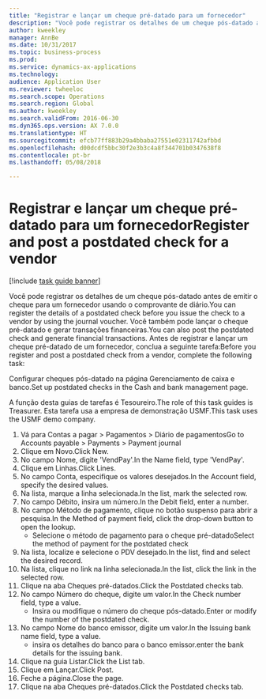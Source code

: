 ```yaml
--- 
title: "Registrar e lançar um cheque pré-datado para um fornecedor"
description: "Você pode registrar os detalhes de um cheque pós-datado antes de emitir o cheque para um fornecedor usando o comprovante de diário."
author: kweekley
manager: AnnBe
ms.date: 10/31/2017
ms.topic: business-process
ms.prod: 
ms.service: dynamics-ax-applications
ms.technology: 
audience: Application User
ms.reviewer: twheeloc
ms.search.scope: Operations
ms.search.region: Global
ms.author: kweekley
ms.search.validFrom: 2016-06-30
ms.dyn365.ops.version: AX 7.0.0
ms.translationtype: HT
ms.sourcegitcommit: efcb77ff883b29a4bbaba27551e02311742afbbd
ms.openlocfilehash: d00dcdf5bbc30f2e3b3c4a8f344701b0347638f8
ms.contentlocale: pt-br
ms.lasthandoff: 05/08/2018

---
```

# <a name="register-and-post-a-postdated-check-for-a-vendor"></a><span data-ttu-id="344d9-103">Registrar e lançar um cheque pré-datado para um fornecedor</span><span class="sxs-lookup"><span data-stu-id="344d9-103">Register and post a postdated check for a vendor</span></span>

[!include [task guide banner](../../includes/task-guide-banner.md)]

<span data-ttu-id="344d9-104">Você pode registrar os detalhes de um cheque pós-datado antes de emitir o cheque para um fornecedor usando o comprovante de diário.</span><span class="sxs-lookup"><span data-stu-id="344d9-104">You can register the details of a postdated check before you issue the check to a vendor by using the journal voucher.</span></span> <span data-ttu-id="344d9-105">Você também pode lançar o cheque pré-datado e gerar transações financeiras.</span><span class="sxs-lookup"><span data-stu-id="344d9-105">You can also post the postdated check and generate financial transactions.</span></span> <span data-ttu-id="344d9-106">Antes de registrar e lançar um cheque pré-datado de um fornecedor, conclua a seguinte tarefa:</span><span class="sxs-lookup"><span data-stu-id="344d9-106">Before you register and post a postdated check from a vendor, complete the following task:</span></span> 

<span data-ttu-id="344d9-107">Configurar cheques pós-datado na página Gerenciamento de caixa e banco.</span><span class="sxs-lookup"><span data-stu-id="344d9-107">Set up postdated checks in the Cash and bank management page.</span></span> 



<span data-ttu-id="344d9-108">A função desta guias de tarefas é Tesoureiro.</span><span class="sxs-lookup"><span data-stu-id="344d9-108">The role of this task guides is Treasurer.</span></span> <span data-ttu-id="344d9-109">Esta tarefa usa a empresa de demonstração USMF.</span><span class="sxs-lookup"><span data-stu-id="344d9-109">This task uses the USMF demo company.</span></span>

1. <span data-ttu-id="344d9-110">Vá para Contas a pagar > Pagamentos > Diário de pagamentos</span><span class="sxs-lookup"><span data-stu-id="344d9-110">Go to Accounts payable > Payments > Payment journal</span></span>
2. <span data-ttu-id="344d9-111">Clique em Novo.</span><span class="sxs-lookup"><span data-stu-id="344d9-111">Click New.</span></span>
3. <span data-ttu-id="344d9-112">No campo Nome, digite 'VendPay'.</span><span class="sxs-lookup"><span data-stu-id="344d9-112">In the Name field, type 'VendPay'.</span></span>
4. <span data-ttu-id="344d9-113">Clique em Linhas.</span><span class="sxs-lookup"><span data-stu-id="344d9-113">Click Lines.</span></span>
5. <span data-ttu-id="344d9-114">No campo Conta, especifique os valores desejados.</span><span class="sxs-lookup"><span data-stu-id="344d9-114">In the Account field, specify the desired values.</span></span>
6. <span data-ttu-id="344d9-115">Na lista, marque a linha selecionada.</span><span class="sxs-lookup"><span data-stu-id="344d9-115">In the list, mark the selected row.</span></span>
7. <span data-ttu-id="344d9-116">No campo Débito, insira um número.</span><span class="sxs-lookup"><span data-stu-id="344d9-116">In the Debit field, enter a number.</span></span>
8. <span data-ttu-id="344d9-117">No campo Método de pagamento, clique no botão suspenso para abrir a pesquisa.</span><span class="sxs-lookup"><span data-stu-id="344d9-117">In the Method of payment field, click the drop-down button to open the lookup.</span></span>
    * <span data-ttu-id="344d9-118">Selecione o método de pagamento para o cheque pré-datado</span><span class="sxs-lookup"><span data-stu-id="344d9-118">Select the method of payment for the postdated check</span></span>  
9. <span data-ttu-id="344d9-119">Na lista, localize e selecione o PDV desejado.</span><span class="sxs-lookup"><span data-stu-id="344d9-119">In the list, find and select the desired record.</span></span>
10. <span data-ttu-id="344d9-120">Na lista, clique no link na linha selecionada.</span><span class="sxs-lookup"><span data-stu-id="344d9-120">In the list, click the link in the selected row.</span></span>
11. <span data-ttu-id="344d9-121">Clique na aba Cheques pré-datados.</span><span class="sxs-lookup"><span data-stu-id="344d9-121">Click the Postdated checks tab.</span></span>
12. <span data-ttu-id="344d9-122">No campo Número do cheque, digite um valor.</span><span class="sxs-lookup"><span data-stu-id="344d9-122">In the Check number field, type a value.</span></span>
    * <span data-ttu-id="344d9-123">Insira ou modifique o número do cheque pós-datado.</span><span class="sxs-lookup"><span data-stu-id="344d9-123">Enter or modify the number of the postdated check.</span></span>  
13. <span data-ttu-id="344d9-124">No campo Nome do banco emissor, digite um valor.</span><span class="sxs-lookup"><span data-stu-id="344d9-124">In the Issuing bank name field, type a value.</span></span>
    * <span data-ttu-id="344d9-125">insira os detalhes do banco para o banco emissor.</span><span class="sxs-lookup"><span data-stu-id="344d9-125">enter the bank details for the issuing bank.</span></span>  
14. <span data-ttu-id="344d9-126">Clique na guia Listar.</span><span class="sxs-lookup"><span data-stu-id="344d9-126">Click the List tab.</span></span>
15. <span data-ttu-id="344d9-127">Clique em Lançar.</span><span class="sxs-lookup"><span data-stu-id="344d9-127">Click Post.</span></span>
16. <span data-ttu-id="344d9-128">Feche a página.</span><span class="sxs-lookup"><span data-stu-id="344d9-128">Close the page.</span></span>
17. <span data-ttu-id="344d9-129">Clique na aba Cheques pré-datados.</span><span class="sxs-lookup"><span data-stu-id="344d9-129">Click the Postdated checks tab.</span></span>


